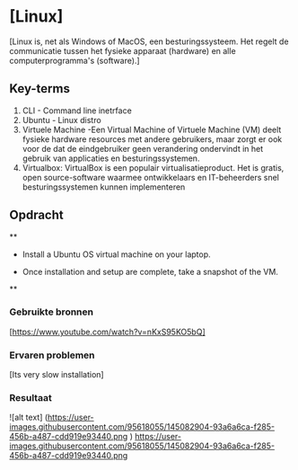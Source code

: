 # [Linux]
[Linux is, net als Windows of MacOS, een besturingssysteem. Het regelt de communicatie tussen het fysieke apparaat (hardware) en alle computerprogramma's (software).]

## Key-terms
1. CLI - Command line inetrface
2. Ubuntu -  Linux distro
3. Virtuele Machine -Een Virtual Machine of Virtuele Machine (VM) deelt fysieke hardware resources met andere gebruikers, maar zorgt er ook voor de dat de eindgebruiker geen verandering ondervindt in het gebruik van applicaties en besturingssystemen.
4. Virtualbox: VirtualBox is een populair virtualisatieproduct. Het is gratis, open source-software waarmee ontwikkelaars en IT-beheerders snel besturingssystemen kunnen implementeren
## Opdracht
**

-   Install a Ubuntu OS virtual machine on your laptop.
    
-   Once installation and setup are complete, take a snapshot of the VM.
    

**
### Gebruikte bronnen
[https://www.youtube.com/watch?v=nKxS95KO5bQ]

### Ervaren problemen
[Its very slow installation]

### Resultaat
![alt text] (https://user-images.githubusercontent.com/95618055/145082904-93a6a6ca-f285-456b-a487-cdd919e93440.png
)
https://user-images.githubusercontent.com/95618055/145082904-93a6a6ca-f285-456b-a487-cdd919e93440.png


